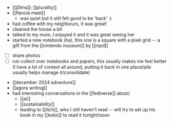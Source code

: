 - [[j0lms]]: [[plurality]]
- [[flancia meet]]
  - was quiet but it still felt good to be 'back' :)
- had coffee with my neighbours, it was great!
- cleaned the house a bit
- talked to my mum, I enjoyed it and it was great seeing her
- started a new notebook (ha), this one is a square with a pixel grid -- a gift from the [[nintendo museum]] by [[mpd]]
- [ ] share photos
- [ ] run collect over notebooks and papers, this usually makes me feel better (I have a *lot* of context all around, putting it back in one place/pile usually helps manage it/consolidate)
- [[december 2024 adventure]]
- [[agora writing]]
- had interesting conversations in the [[fediverse]] about:
  - [[ai]]
  - [[sustainability]]
  - leading to [[ilich]], who I still haven't read -- will try to set up his book in my [[kobo]] to read it tonight/soon
